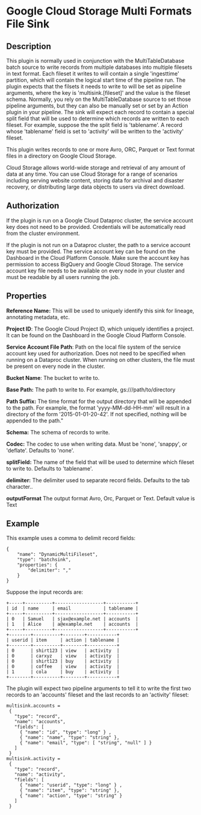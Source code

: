 # Google Cloud Storage Multi Formats File Sink

Description
-----------


This plugin is normally used in conjunction with the MultiTableDatabase batch source to write records from multiple
databases into multiple filesets in text format. Each fileset it writes to will contain a single 'ingesttime' partition,
which will contain the logical start time of the pipeline run. The plugin expects that the filsets it needs to write
to will be set as pipeline arguments, where the key is 'multisink.[fileset]' and the value is the fileset schema.
Normally, you rely on the MultiTableDatabase source to set those pipeline arguments, but they can also be manually
set or set by an Action plugin in your pipeline. The sink will expect each record to contain a special split field
that will be used to determine which records are written to each fileset. For example, suppose the
the split field is 'tablename'. A record whose 'tablename' field is set to 'activity' will be written to the 'activity'
fileset.

This plugin writes records to one or more Avro, ORC, Parquet or Text format files in a directory on Google Cloud Storage.

Cloud Storage allows world-wide storage and retrieval of any amount of data at any time.
You can use Cloud Storage for a range of scenarios including serving website content,
storing data for archival and disaster recovery,
or distributing large data objects to users via direct download.

Authorization
-------------
If the plugin is run on a Google Cloud Dataproc cluster, the service account key does not need to be provided.
Credentials will be automatically read from the cluster environment.

If the plugin is not run on a Dataproc cluster, the path to a service account key must be provided.
The service account key can be found on the Dashboard in the Cloud Platform Console.
Make sure the account key has permission to access BigQuery and Google Cloud Storage.
The service account key file needs to be available on every node in your cluster and
must be readable by all users running the job.

Properties
----------
**Reference Name:** This will be used to uniquely identify this sink for lineage, annotating metadata, etc.

**Project ID**: The Google Cloud Project ID, which uniquely identifies a project.
It can be found on the Dashboard in the Google Cloud Platform Console.

**Service Account File Path**: Path on the local file system of the service account key used for
authorization. Does not need to be specified when running on a Dataproc cluster.
When running on other clusters, the file must be present on every node in the cluster.

**Bucket Name**: The bucket to write to.

**Base Path:** The path to write to. For example, gs://<bucket>/path/to/directory

**Path Suffix:** The time format for the output directory that will be appended to the path.
For example, the format 'yyyy-MM-dd-HH-mm' will result in a directory of the form '2015-01-01-20-42'.
If not specified, nothing will be appended to the path."

**Schema:** The schema of records to write.

**Codec:** The codec to use when writing data. Must be 'none', 'snappy', or 'deflate'. Defaults to 'none'.


**splitField:** The name of the field that will be used to determine which fileset to write to. Defaults to 'tablename'.

**delimiter:** The delimiter used to separate record fields. Defaults to the tab character..

**outputFormat** The output format Avro, Orc, Parquet or Text. Default value is Text

Example
-------

This example uses a comma to delimit record fields:

    {
        "name": "DynamicMultiFileset",
        "type": "batchsink",
        "properties": {
            "delimiter": ","
        }
    }

Suppose the input records are:

    +-----+----------+------------------+-----------+
    | id  | name     | email            | tablename |
    +-----+----------+------------------+-----------+
    | 0   | Samuel   | sjax@example.net | accounts  |
    | 1   | Alice    | a@example.net    | accounts  |
    +-----+----------+------------------+-----------+
    +--------+----------+--------+-----------+
    | userid | item     | action | tablename |
    +--------+----------+--------+-----------+
    | 0      | shirt123 | view   | activity  |
    | 0      | carxyz   | view   | activity  |
    | 0      | shirt123 | buy    | activity  |
    | 0      | coffee   | view   | activity  |
    | 1      | cola     | buy    | activity  |
    +--------+----------+--------+-----------+

The plugin will expect two pipeline arguments to tell it to write the first two records to an 'accounts' fileset and
the last records to an 'activity' fileset:

    multisink.accounts =
     {
       "type": "record",
       "name": "accounts",
       "fields": [
         { "name": "id", "type": "long" } ,
         { "name": "name", "type": "string" },
         { "name": "email", "type": [ "string", "null" ] }
       ]
     }
    multisink.activity =
     {
       "type": "record",
       "name": "activity",
       "fields": [
         { "name": "userid", "type": "long" } ,
         { "name": "item", "type": "string" },
         { "name": "action", "type": "string" }
       ]
     }